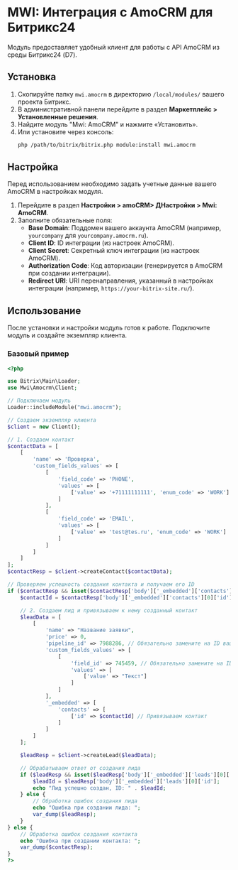 # MWI: Интеграция с AmoCRM для Битрикс24

Модуль предоставляет удобный клиент для работы с API AmoCRM из среды Битрикс24 (D7).

## Установка

1.  Скопируйте папку `mwi.amocrm` в директорию `/local/modules/` вашего проекта Битрикс.
2.  В административной панели перейдите в раздел **Маркетплейс > Установленные решения**.
3.  Найдите модуль "Mwi: AmoCRM" и нажмите «Установить».
4.  Или установите через консоль:
    ```bash
    php /path/to/bitrix/bitrix.php module:install mwi.amocrm
    ```

## Настройка

Перед использованием необходимо задать учетные данные вашего AmoCRM в настройках модуля.

1.  Перейдите в раздел **Настройки > amoCRM> ДНастройки > Mwi: AmoCRM**.
2.  Заполните обязательные поля:
    *   **Base Domain**: Поддомен вашего аккаунта AmoCRM (например, `yourcompany` для `yourcompany.amocrm.ru`).
    *   **Client ID**: ID интеграции (из настроек AmoCRM).
    *   **Client Secret**: Секретный ключ интеграции (из настроек AmoCRM).
    *   **Authorization Code**: Код авторизации (генерируется в AmoCRM при создании интеграции).
    *   **Redirect URI**: URI перенаправления, указанный в настройках интеграции (например, `https://your-bitrix-site.ru/`).

## Использование

После установки и настройки модуль готов к работе. Подключите модуль и создайте экземпляр клиента.

### Базовый пример

```php
<?php

use Bitrix\Main\Loader;
use Mwi\Amocrm\Client;

// Подключаем модуль
Loader::includeModule("mwi.amocrm");

// Создаем экземпляр клиента
$client = new Client();

// 1. Создаем контакт
$contactData = [
    [
        'name' => 'Проверка',
        'custom_fields_values' => [
            [
                'field_code' => 'PHONE',
                'values' => [
                    ['value' => '+71111111111', 'enum_code' => 'WORK']
                ]
            ],
            [
                'field_code' => 'EMAIL',
                'values' => [
                    ['value' => 'test@tes.ru', 'enum_code' => 'WORK']
                ]
            ]
        ]
    ]
];
$contactResp = $client->createContact($contactData);

// Проверяем успешность создания контакта и получаем его ID
if ($contactResp && isset($contactResp['body']['_embedded']['contacts'][0]['id'])) {
    $contactId = $contactResp['body']['_embedded']['contacts'][0]['id'];

    // 2. Создаем лид и привязываем к нему созданный контакт
    $leadData = [
        [
            'name' => "Название заявки",
            'price' => 0,
            'pipeline_id' => 7988286, // Обязательно замените на ID вашего воронки
            'custom_fields_values' => [
                [
                    'field_id' => 745459, // Обязательно замените на ID вашего поля
                    'values' => [
                        ['value' => "Текст"]
                    ]
                ]
            ],
            '_embedded' => [
                'contacts' => [
                    ['id' => $contactId] // Привязываем контакт
                ]
            ]
        ]
    ];

    $leadResp = $client->createLead($leadData);

    // Обрабатываем ответ от создания лида
    if ($leadResp && isset($leadResp['body']['_embedded']['leads'][0]['id'])) {
        $leadId = $leadResp['body']['_embedded']['leads'][0]['id'];
        echo "Лид успешно создан, ID: " . $leadId;
    } else {
        // Обработка ошибок создания лида
        echo "Ошибка при создании лида: ";
        var_dump($leadResp);
    }
} else {
    // Обработка ошибок создания контакта
    echo "Ошибка при создании контакта: ";
    var_dump($contactResp);
}
?>
